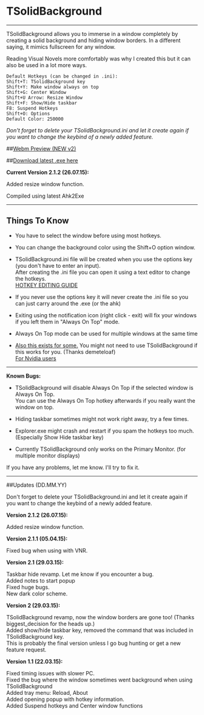 # **TSolidBackground**  
------------------  

TSolidBackground allows you to immerse in a window completely by creating a solid background and hiding window borders. 
In a different saying, it mimics fullscreen for any window.  

Reading Visual Novels more comfortably was why I created this but it can also be used in a lot more ways.  


    Default Hotkeys (can be changed in .ini):  
    Shift+T: TSolidBackground key
    Shift+Y: Make window always on top  
    Shift+G: Center Window  
    Shift+U Arrow: Resize Window   
    Shift+F: Show/Hide taskbar
    F8: Suspend Hotkeys  
    Shift+O: Options  
    Default Color: 250000  
	
*Don't forget to delete your TSolidBackground.ini and let it create again if you want to change the keybind of a newly added feature.*  


##[Webm Preview (NEW v2)](http://a.1339.cf/jpqrbo.webm)  


##[Download latest .exe here](https://bitbucket.org/Onurtag/tsolidbackground/downloads)  

**Current Version 2.1.2 (26.07.15):**  

Added resize window function.  



Compiled using latest Ahk2Exe  

--------------------  
## Things To Know  

* You have to select the window before using most hotkeys.  

* You can change the background color using the Shift+O option window.  

* TSolidBackground.ini file will be created when you use the options key (you don't have to enter an input).  
    After creating the .ini file you can open it using a text editor to change the hotkeys.  
    [HOTKEY EDITING GUIDE](http://www.autohotkey.com/docs/Hotkeys.htm)  

* If you never use the options key it will never create the .ini file so you can just carry around the .exe (or the ahk)  

* Exiting using the notification icon (right click - exit) will fix your windows if you left them in "Always On Top" mode.  
    
* Always On Top mode can be used for multiple windows at the same time  

* [Also this exists for some.](http://i.imgur.com/DbSYoZC.png) You might not need to use TSolidBackground if this works for you. (Thanks demeteloaf)  
  [For Nvidia users](http://i.imgur.com/S1oysho.png)  

--------------------  
**Known Bugs:**  

* TSolidBackground will disable Always On Top if the selected window is Always On Top.  
You can use the Always On Top hotkey afterwards if you really want the window on top.  

* Hiding taskbar sometimes might not work right away, try a few times.  


* Explorer.exe might crash and restart if you spam the hotkeys too much. (Especially Show Hide taskbar key)  


* Currently TSolidBackground only works on the Primary Monitor. (for multiple monitor displays)  

If you have any problems, let me know. I'll try to fix it.  


--------------------  
##Updates (DD.MM.YY)  

Don't forget to delete your TSolidBackground.ini and let it create again if you want to change the keybind of a newly added feature.


**Version 2.1.2 (26.07.15):**  

Added resize window function.


**Version 2.1.1 (05.04.15):**  

Fixed bug when using with VNR.


**Version 2.1 (29.03.15):**  

Taskbar hide revamp. Let me know if you encounter a bug.  
Added notes to start popup  
Fixed huge bugs.  
New dark color scheme.  


**Version 2 (29.03.15):**  

TSolidBackground revamp, now the window borders are gone too! (Thanks biggest_decision for the heads up.)  
Added show/hide taskbar key, removed the command that was included in TSolidBackground key.  
This is probably the final version unless I go bug hunting or get a new feature request.  


**Version 1.1 (22.03.15):**  

Fixed timing issues with slower PC.  
Fixed the bug where the window sometimes went background when using TSolidBackground  
Added tray menu: Reload, About  
Added opening popup with hotkey information.  
Added Suspend hotkeys and Center window functions